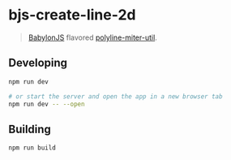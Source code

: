 # bjs-create-line-2d
> [BabylonJS] flavored [polyline-miter-util].

## Developing

```bash
npm run dev

# or start the server and open the app in a new browser tab
npm run dev -- --open
```

## Building

```bash
npm run build
```

[polyline-miter-util]: https://github.com/mattdesl/polyline-miter-util
[babylonjs]: https://www.babylonjs.com/